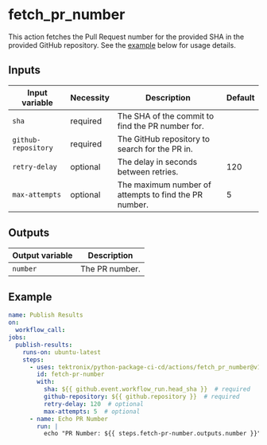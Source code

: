 # fetch_pr_number

This action fetches the Pull Request number for the provided SHA in the provided GitHub repository.
See the [example](#example) below for usage details.

## Inputs

| Input variable      | Necessity | Description                                           | Default |
| ------------------- | --------- | ----------------------------------------------------- | ------- |
| `sha`               | required  | The SHA of the commit to find the PR number for.      |         |
| `github-repository` | required  | The GitHub repository to search for the PR in.        |         |
| `retry-delay`       | optional  | The delay in seconds between retries.                 | 120     |
| `max-attempts`      | optional  | The maximum number of attempts to find the PR number. | 5       |

## Outputs

| Output variable | Description    |
| --------------- | -------------- |
| `number`        | The PR number. |

## Example

```yaml
name: Publish Results
on:
  workflow_call:
jobs:
  publish-results:
    runs-on: ubuntu-latest
    steps:
      - uses: tektronix/python-package-ci-cd/actions/fetch_pr_number@v1.2.0
        id: fetch-pr-number
        with:
          sha: ${{ github.event.workflow_run.head_sha }}  # required
          github-repository: ${{ github.repository }}  # required
          retry-delay: 120  # optional
          max-attempts: 5  # optional
      - name: Echo PR Number
        run: |
          echo "PR Number: ${{ steps.fetch-pr-number.outputs.number }}"
```
